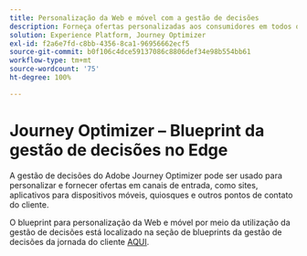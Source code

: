 ```yaml
---
title: Personalização da Web e móvel com a gestão de decisões
description: Forneça ofertas personalizadas aos consumidores em todos os canais, incluindo quiosques e experiências assistidas por agentes.
solution: Experience Platform, Journey Optimizer
exl-id: f2a6e7fd-c8bb-4356-8ca1-96956662ecf5
source-git-commit: b0f106c4dce59137086c8806def34e98b554bb61
workflow-type: tm+mt
source-wordcount: '75'
ht-degree: 100%

---
```


# Journey Optimizer – Blueprint da gestão de decisões no Edge

A gestão de decisões do Adobe Journey Optimizer pode ser usado para personalizar e fornecer ofertas em canais de entrada, como sites, aplicativos para dispositivos móveis, quiosques e outros pontos de contato do cliente.

O blueprint para personalização da Web e móvel por meio da utilização da gestão de decisões está localizado na seção de blueprints da gestão de decisões da jornada do cliente [AQUI](..//customer-journeys/decision_management/decision-management-edge.md).
